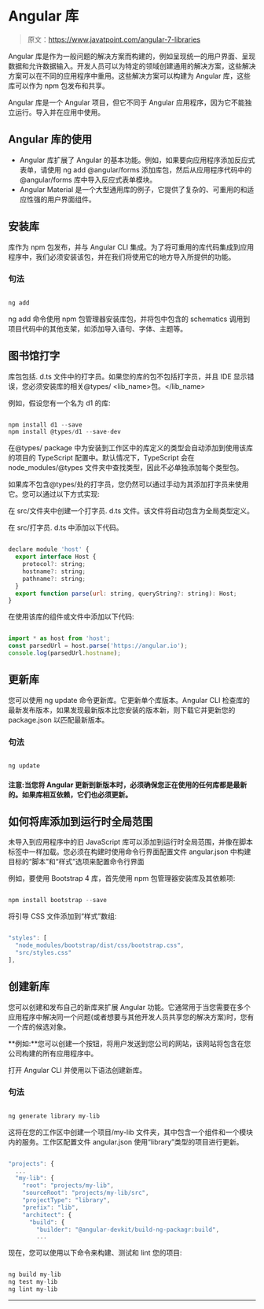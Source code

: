 # Angular 库

> 原文：<https://www.javatpoint.com/angular-7-libraries>

Angular 库是作为一般问题的解决方案而构建的，例如呈现统一的用户界面、呈现数据和允许数据输入。开发人员可以为特定的领域创建通用的解决方案，这些解决方案可以在不同的应用程序中重用。这些解决方案可以构建为 Angular 库，这些库可以作为 npm 包发布和共享。

Angular 库是一个 Angular 项目，但它不同于 Angular 应用程序，因为它不能独立运行。导入并在应用中使用。

## Angular 库的使用

*   Angular 库扩展了 Angular 的基本功能。例如，如果要向应用程序添加反应式表单，请使用 ng add @angular/forms 添加库包，然后从应用程序代码中的@angular/forms 库中导入反应式表单模块。
*   Angular Material 是一个大型通用库的例子，它提供了复杂的、可重用的和适应性强的用户界面组件。

## 安装库

库作为 npm 包发布，并与 Angular CLI 集成。为了将可重用的库代码集成到应用程序中，我们必须安装该包，并在我们将使用它的地方导入所提供的功能。

### 句法

```js

ng add  
```

ng add 命令使用 npm 包管理器安装库包，并将包中包含的 schematics 调用到项目代码中的其他支架，如添加导入语句、字体、主题等。

## 图书馆打字

库包包括. d.ts 文件中的打字员。如果您的库的包不包括打字员，并且 IDE 显示错误，您必须安装库的相关@types/ <lib_name>包。</lib_name>

例如，假设您有一个名为 d1 的库:

```js

npm install d1 --save
npm install @types/d1 --save-dev

```

在@types/ package 中为安装到工作区中的库定义的类型会自动添加到使用该库的项目的 TypeScript 配置中。默认情况下，TypeScript 会在 node_modules/@types 文件夹中查找类型，因此不必单独添加每个类型包。

如果库不包含@types/处的打字员，您仍然可以通过手动为其添加打字员来使用它。您可以通过以下方式实现:

在 src/文件夹中创建一个打字员. d.ts 文件。该文件将自动包含为全局类型定义。

在 src/打字员. d.ts 中添加以下代码。

```js

declare module 'host' {
  export interface Host {
    protocol?: string;
    hostname?: string;
    pathname?: string;
  }
  export function parse(url: string, queryString?: string): Host;
}

```

在使用该库的组件或文件中添加以下代码:

```js

import * as host from 'host';
const parsedUrl = host.parse('https://angular.io');
console.log(parsedUrl.hostname);

```

## 更新库

您可以使用 ng update 命令更新库。它更新单个库版本。Angular CLI 检查库的最新发布版本，如果发现最新版本比您安装的版本新，则下载它并更新您的 package.json 以匹配最新版本。

### 句法

```js

ng update  
```

#### 注意:当您将 Angular 更新到新版本时，必须确保您正在使用的任何库都是最新的。如果库相互依赖，它们也必须更新。

## 如何将库添加到运行时全局范围

未导入到应用程序中的旧 JavaScript 库可以添加到运行时全局范围，并像在脚本标签中一样加载。您必须在构建时使用命令行界面配置文件 angular.json 中构建目标的“脚本”和“样式”选项来配置命令行界面

例如，要使用 Bootstrap 4 库，首先使用 npm 包管理器安装库及其依赖项:

```js

npm install bootstrap --save

```

将引导 CSS 文件添加到“样式”数组:

```js

"styles": [
  "node_modules/bootstrap/dist/css/bootstrap.css",
  "src/styles.css"
],

```

## 创建新库

您可以创建和发布自己的新库来扩展 Angular 功能。它通常用于当您需要在多个应用程序中解决同一个问题(或者想要与其他开发人员共享您的解决方案)时，您有一个库的候选对象。

**例如:**您可以创建一个按钮，将用户发送到您公司的网站，该网站将包含在您公司构建的所有应用程序中。

打开 Angular CLI 并使用以下语法创建新库。

### 句法

```js

ng generate library my-lib

```

这将在您的工作区中创建一个项目/my-lib 文件夹，其中包含一个组件和一个模块内的服务。工作区配置文件 angular.json 使用“library”类型的项目进行更新。

```js

"projects": {
  ...
  "my-lib": {
    "root": "projects/my-lib",
    "sourceRoot": "projects/my-lib/src",
    "projectType": "library",
    "prefix": "lib",
    "architect": {
      "build": {
        "builder": "@angular-devkit/build-ng-packagr:build",
        ...

```

现在，您可以使用以下命令来构建、测试和 lint 您的项目:

```js

ng build my-lib
ng test my-lib
ng lint my-lib

```

* * *
